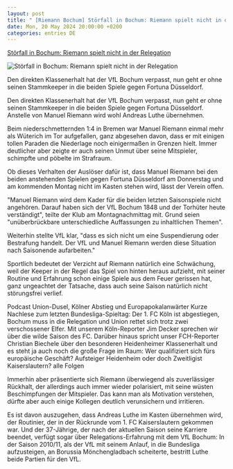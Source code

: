 ```yaml
---
layout: post
title: " [Riemann Bochum] Störfall in Bochum: Riemann spielt nicht in der Relegation"
date: Mon, 20 May 2024 20:00:00 +0200
categories: entries DE
---
```

[Störfall in Bochum: Riemann spielt nicht in der Relegation](https://www.kicker.de/stoerfall-in-bochum-riemann-spielt-nicht-in-der-relegation-1026524/artikel)

![Störfall in Bochum: Riemann spielt nicht in der Relegation](https://derivates.kicker.de/image/upload/c_crop%2Cx_0%2Cy_282%2Cw_4000%2Ch_2250/w_1200%2Cq_auto/v1/2024/05/20/0d4d9987-93a5-4dae-ad85-9105b5dbb8b4.jpeg)

Den direkten Klassenerhalt hat der VfL Bochum verpasst, nun geht er ohne seinen Stammkeeper in die beiden Spiele gegen Fortuna Düsseldorf.

Den direkten Klassenerhalt hat der VfL Bochum verpasst, nun geht er ohne seinen Stammkeeper in die beiden Spiele gegen Fortuna Düsseldorf. Anstelle von Manuel Riemann wird wohl Andreas Luthe übernehmen.

Beim niederschmetternden 1:4 in Bremen war Manuel Riemann einmal mehr als Wüterich im Tor aufgefallen, ganz abgesehen davon, dass er mit einigen tollen Paraden die Niederlage noch einigermaßen in Grenzen hielt. Immer deutlicher aber zeigte er auch seinen Unmut über seine Mitspieler, schimpfte und pöbelte im Strafraum.

Ob dieses Verhalten der Auslöser dafür ist, dass Manuel Riemann bei den beiden anstehenden Spielen gegen Fortuna Düsseldorf am Donnerstag und am kommenden Montag nicht im Kasten stehen wird, lässt der Verein offen.

"Manuel Riemann wird dem Kader für die beiden letzten Saisonspiele nicht angehören. Darauf haben sich der VfL Bochum 1848 und der Torhüter heute verständigt", teilte der Klub am Montagnachmittag mit. Grund seien "unüberbrückbare unterschiedliche Auffassungen zu inhaltlichen Themen".

Weiterhin stellte VfL klar, "dass es sich nicht um eine Suspendierung oder Bestrafung handelt. Der VfL und Manuel Riemann werden diese Situation nach Saisonende aufarbeiten."

Sportlich bedeutet der Verzicht auf Riemann natürlich eine Schwächung, weil der Keeper in der Regel das Spiel von hinten heraus aufzieht, mit seiner Routine und Erfahrung schon einige Spiele aus dem Feuer gerissen hat, ganz ungeachtet der Tatsache, dass auch seine Saison natürlich nicht störungsfrei verlief.

Podcast Union-Dusel, Kölner Abstieg und Europapokalanwärter Kurze Nachlese zum letzten Bundesliga-Spieltag: Der 1. FC Köln ist abgestiegen, Bochum muss in die Relegation und Union rettet sich trotz zwei verschossener Elfer. Mit unserem Köln-Reporter Jim Decker sprechen wir über die wilde Saison des FC. Darüber hinaus spricht unser FCH-Reporter Christian Biechele über den besonderen Heidenheimer Klassenerhalt und es steht ja auch noch die große Frage im Raum: Wer qualifiziert sich fürs europäische Geschäft? Aufsteiger Heidenheim oder doch Zweitligist Kaiserslautern? alle Folgen

Immerhin aber präsentierte sich Riemann überwiegend als zuverlässiger Rückhalt, der allerdings auch immer wieder polarisiert, mit seine wüsten Beschimpfungen der Mitspieler. Das kann man als Motivation verstehen, dürfte aber auch einige Kollegen deutlich verunsichern und irritieren.

Es ist davon auszugehen, dass Andreas Luthe im Kasten übernehmen wird, der Routinier, der in der Rückrunde vom 1. FC Kaiserslautern gekommen war. Und der 37-Jährige, der nach der aktuellen Saison seine Karriere beendet, verfügt sogar über Relegations-Erfahrung mit dem VfL Bochum: In der Saison 2010/11, als der VfL mit seinem Anlauf, in die Bundesliga aufzusteigen, an Borussia Mönchengladbach scheiterte, bestritt Luthe beide Partien für den VfL.

